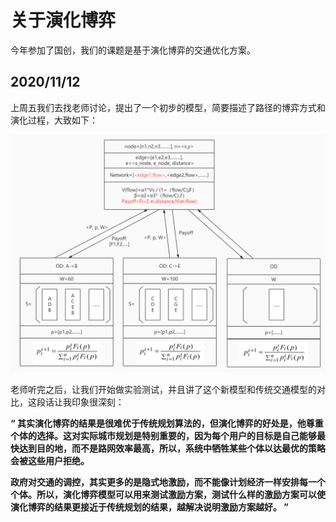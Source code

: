 # 关于演化博弈

今年参加了国创，我们的课题是基于演化博弈的交通优化方案。

## 2020/11/12

上周五我们去找老师讨论，提出了一个初步的模型，简要描述了路径的博弈方式和演化过程，大致如下：

![](../.gitbook/assets/演化博弈模型.jpg)

老师听完之后，让我们开始做实验测试，并且讲了这个新模型和传统交通模型的对比，这段话让我印象很深刻：

**“ 其实演化博弈的结果是很难优于传统规划算法的，但演化博弈的好处是，他尊重个体的选择。这对实际城市规划是特别重要的，因为每个用户的目标是自己能够最快达到目的地，而不是路网效率最高，所以，系统中牺牲某些个体以达最优的策略会被这些用户拒绝。**

**政府对交通的调控，其实更多的是隐式地激励，而不能像计划经济一样安排每一个个体。所以，演化博弈模型可以用来测试激励方案，测试什么样的激励方案可以使演化博弈的结果更接近于传统规划的结果，越解决说明激励方案越好。 ”**

